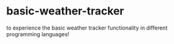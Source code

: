 # basic-weather-tracker
to experience the basic weather tracker functionality in different programming languages!
